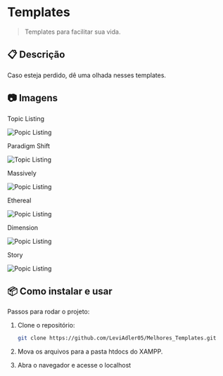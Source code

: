 # Templates
> Templates para facilitar sua vida.

## 📋 Descrição
Caso esteja perdido, dê uma olhada nesses templates.

## 📷 Imagens

Topic Listing

![Popic Listing](https://templatemo.com/screenshots-720/template-590-topic-listing.jpg)



Paradigm Shift

![Topic Listing](https://html5up.net/uploads/images/paradigm-shift.jpg)



Massively

![Popic Listing](https://html5up.net/uploads/images/massively.jpg)




Ethereal

![Popic Listing](https://html5up.net/uploads/images/ethereal.jpg)




Dimension

![Popic Listing](https://html5up.net/uploads/images/dimension.jpg)




Story

![Popic Listing](https://html5up.net/uploads/images/story.jpg)





## 📦 Como instalar e usar
Passos para rodar o projeto:
1. Clone o repositório:
   ```bash
   git clone https://github.com/LeviAdler05/Melhores_Templates.git

2. Mova os arquivos para a pasta htdocs do XAMPP.

3. Abra o navegador e acesse o localhost

   
